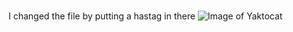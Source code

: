 # 






I changed the file by putting a hastag in there
![Image of Yaktocat](https://octodex.github.com/images/yaktocat.png)
